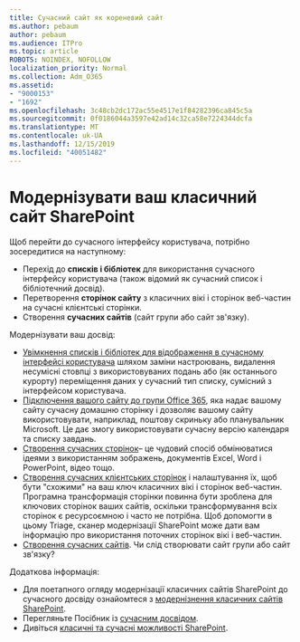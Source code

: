 ```yaml
---
title: Сучасний сайт як кореневий сайт
ms.author: pebaum
author: pebaum
ms.audience: ITPro
ms.topic: article
ROBOTS: NOINDEX, NOFOLLOW
localization_priority: Normal
ms.collection: Adm_O365
ms.assetid:
- "9000153"
- "1692"
ms.openlocfilehash: 3c48cb2dc172ac55e4517e1f84282396ca845c5a
ms.sourcegitcommit: 0f0186044a3597e42ad14c32ca58e7224344dcfa
ms.translationtype: MT
ms.contentlocale: uk-UA
ms.lasthandoff: 12/15/2019
ms.locfileid: "40051482"
---
```

# <a name="modernize-your-classic-sharepoint-site"></a>Модернізувати ваш класичний сайт SharePoint

Щоб перейти до сучасного інтерфейсу користувача, потрібно зосередитися на наступному:

- Перехід до **списків і бібліотек** для використання сучасного інтерфейсу користувача (також відомий як сучасний список і бібліотечний досвід).
- Перетворення **сторінок сайту** з класичних вікі і сторінок веб-частин на сучасні клієнтські сторінки.
- Створення **сучасних сайтів** (сайт групи або сайт зв'язку).

Модернізувати ваш досвід:
- [Увімкнення списків і бібліотек для відображення в сучасному інтерфейсі користувача](https://docs.microsoft.com/sharepoint/dev/transform/modernize-userinterface-lists-and-libraries) шляхом заміни настроювань, видалення несумісні стовпці з використовуваних подань або (як останнього курорту) переміщення даних у сучасний тип списку, сумісний з інтерфейсом користувача.
- [Підключення вашого сайту до групи Office 365](https://docs.microsoft.com/sharepoint/dev/transform/modernize-connect-to-office365-group), яка надає вашому сайту сучасну домашню сторінку і дозволяє вашому сайту використовувати, наприклад, поштову скриньку або планувальник Microsoft. Це дає змогу використовувати сучасну версію календаря та списку завдань.
- [Створення сучасних сторінок](https://support.office.com/article/create-and-use-modern-pages-on-a-sharepoint-site-b3d46deb-27a6-4b1e-87b8-df851e503dec)– це чудовий спосіб обмінюватися ідеями з використанням зображень, документів Excel, Word і PowerPoint, відео тощо.
- [Створення сучасних клієнтських сторінок](https://docs.microsoft.com/sharepoint/dev/transform/modernize-userinterface-site-pages) і налаштування їх, щоб бути "схожими" на ваш ключ класичних вікі і сторінок веб-частин. Програмна трансформація сторінки повинна бути зроблена для ключових сторінок ваших сайтів, оскільки трансформування всіх сторінок є ресурсоємною і часто не потрібна. Щоб допомогти в цьому Triage, сканер модернізації SharePoint може дати вам інформацію про використання поточних сторінок вікі і веб-частин.
- [Створення сучасних сайтів](https://support.office.com/article/create-a-team-site-in-sharepoint-ef10c1e7-15f3-42a3-98aa-b5972711777d). Чи слід створювати сайт групи або сайт зв'язку?

Додаткова інформація: 
- Для поетапного огляду модернізації класичних сайтів SharePoint до сучасного досвіду ознайомтеся з [модернізнення класичних сайтів SharePoint](https://docs.microsoft.com/sharepoint/dev/transform/modernize-classic-sites).
- Перегляньте Посібник із [сучасним досвідом](https://docs.microsoft.com/sharepoint/guide-to-sharepoint-modern-experience).
- Дивіться [класичні та сучасні можливості SharePoint](https://support.office.com/article/sharepoint-classic-and-modern-experiences-5725c103-505d-4a6e-9350-300d3ec7d73f). 




